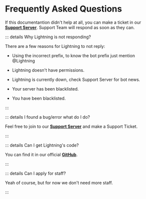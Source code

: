 # Frequently Asked Questions

If this documentantion didn't help at all, you can make a ticket in our **[Support Server](https://discord.gg/RFPBqzhTGf)**. Support Team will respond as soon as they can.

::: details Why Lightning is not responding?

There are a few reasons for Lightning to not reply:

- Using the incorrect prefix, to know the bot prefix just mention @Lightning

- Lightning doesn't  have permissions.

- Lightning is currently down, check Support Server for bot news.

- Your server has been blacklisted.

- You have been blacklisted.

:::

::: details I found a bug/error what do I do?

Feel free to join to our **[Support Server](https://discord.gg/2MbxmzFc2s)** and make a Support Ticket. 

:::

::: details Can I get Lightning's code?

You can find it in our official **[GitHub](Notyetready)**.

:::

::: details Can I apply for staff?

Yeah of course, but for now we don't need more staff.

:::
